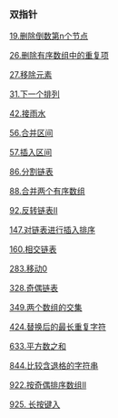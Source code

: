 ### 双指针

<a href="all_note/19. 删除倒数第n个节点.md">19.删除倒数第n个节点</a> 

<a href="all_note/26.删除有序数组中的重复项.md">26.删除有序数组中的重复项</a> 

<a href="all_note/27.移除元素.md">27.移除元素</a> 

<a href="all_note/31.下一个排列">31.下一个排列</a> 

<a href="all_note/42.接雨水.md">42.接雨水</a>

<a href="all_note/56.合并区间.md">56.合并区间</a> 

<a href="all_note/57.插入区间.md">57.插入区间</a>

<a href="all_note/86.分割链表.md">86.分割链表</a>

<a href="all_note/88.合并两个有序数组.md">88.合并两个有序数组</a> 

<a href="all_note/92.反转链表II.md">92.反转链表II</a> 

<a href="all_note/147.对链表进行插入排序.md">147.对链表进行插入排序</a> 

<a href="all_note/160.相交链表.md">160.相交链表</a> 

<a href="all_note/283.移动0.md">283.移动0</a>

<a href="all_note/328. 奇偶链表.md">328.奇偶链表</a>

<a href="all_note/349.两个数组的交集.md">349.两个数组的交集</a>

<a href="all_note/424.替换后的最长重复字符.md">424.替换后的最长重复字符</a>

<a href="all_note/633.平方数之和.md">633.平方数之和</a>

<a href="all_note\844. 比较含退格的字符串.md">844.比较含退格的字符串</a>

<a href="all_note/922.按奇偶排序数组II.md">922.按奇偶排序数组II</a>

<a href="all_note/925. 长按键入.md">925. 长按键入</a>

